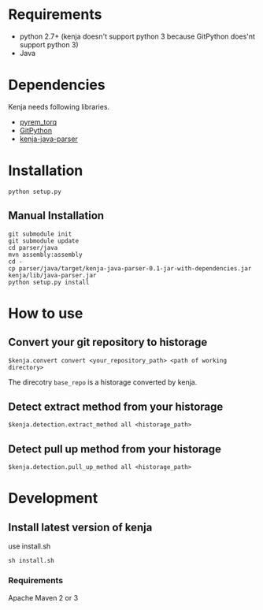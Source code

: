 # Requirements

- python 2.7+ (kenja doesn't support python 3 because GitPython does'nt support python 3)
- Java

# Dependencies
Kenja needs following libraries.

- [pyrem_torq](https://github.com/tos-kamiya/pyrem_torq)
- [GitPython](https://github.com/gitpython-developers/GitPython/)
- [kenja-java-parser](https://github.com/niyaton/kenja-java-parser/)

# Installation

```
python setup.py
```

## Manual Installation

```
git submodule init
git submodule update
cd parser/java
mvn assembly:assembly
cd -
cp parser/java/target/kenja-java-parser-0.1-jar-with-dependencies.jar kenja/lib/java-parser.jar
python setup.py install
```

# How to use

## Convert your git repository to historage
```
$kenja.convert convert <your_repository_path> <path of working directory>
```

The direcotry ``base_repo`` is a historage converted by kenja.

## Detect extract method from your historage
```
$kenja.detection.extract_method all <historage_path>
```
## Detect pull up method from your historage
```
$kenja.detection.pull_up_method all <historage_path>
```

# Development
## Install latest version of kenja
use install.sh

```
sh install.sh
```

### Requirements
Apache Maven 2 or 3
